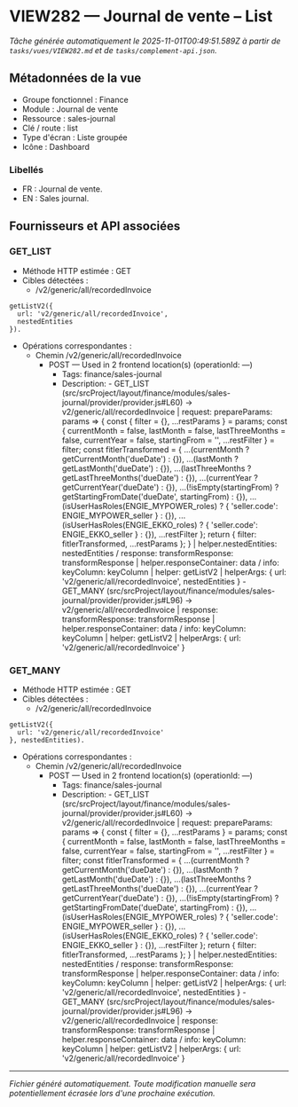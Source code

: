 # VIEW282 — Journal de vente – List

_Tâche générée automatiquement le 2025-11-01T00:49:51.589Z à partir de `tasks/vues/VIEW282.md` et de `tasks/complement-api.json`._

## Métadonnées de la vue

- Groupe fonctionnel : Finance
- Module : Journal de vente
- Ressource : sales-journal
- Clé / route : list
- Type d'écran : Liste groupée
- Icône : Dashboard

### Libellés
- FR : Journal de vente.
- EN : Sales journal.

## Fournisseurs et API associées

### GET_LIST

- Méthode HTTP estimée : GET
- Cibles détectées :
  - /v2/generic/all/recordedInvoice

```text
getListV2({
  url: 'v2/generic/all/recordedInvoice',
  nestedEntities
}).
```

- Opérations correspondantes :
  - Chemin /v2/generic/all/recordedInvoice
    - POST — Used in 2 frontend location(s) (operationId: —)
      - Tags: finance/sales-journal
      - Description: - GET_LIST (src/srcProject/layout/finance/modules/sales-journal/provider/provider.js#L60) -> v2/generic/all/recordedInvoice | request: prepareParams: params => { const { filter = {}, ...restParams } = params; const { currentMonth = false, lastMonth = false, lastThreeMonths = false, currentYear = false, startingFrom = '', ...restFilter } = filter; const fitlerTransformed = { ...(currentMonth ? getCurrentMonth('dueDate') : {}), ...(lastMonth ? getLastMonth('dueDate') : {}), ...(lastThreeMonths ? getLastThreeMonths('dueDate') : {}), ...(currentYear ? getCurrentYear('dueDate') : {}), ...(!isEmpty(startingFrom) ? getStartingFromDate('dueDate', startingFrom) : {}), ...(isUserHasRoles(ENGIE_MYPOWER_roles) ? { 'seller.code': ENGIE_MYPOWER_seller } : {}), ...(isUserHasRoles(ENGIE_EKKO_roles) ? { 'seller.code': ENGIE_EKKO_seller } : {}), ...restFilter }; return { filter: fitlerTransformed, ...restParams }; } | helper.nestedEntities: nestedEntities / response: transformResponse: transformResponse | helper.responseContainer: data / info: keyColumn: keyColumn | helper: getListV2 | helperArgs: { url: 'v2/generic/all/recordedInvoice', nestedEntities } - GET_MANY (src/srcProject/layout/finance/modules/sales-journal/provider/provider.js#L96) -> v2/generic/all/recordedInvoice | response: transformResponse: transformResponse | helper.responseContainer: data / info: keyColumn: keyColumn | helper: getListV2 | helperArgs: { url: 'v2/generic/all/recordedInvoice' }

### GET_MANY

- Méthode HTTP estimée : GET
- Cibles détectées :
  - /v2/generic/all/recordedInvoice

```text
getListV2({
  url: 'v2/generic/all/recordedInvoice'
}, nestedEntities).
```

- Opérations correspondantes :
  - Chemin /v2/generic/all/recordedInvoice
    - POST — Used in 2 frontend location(s) (operationId: —)
      - Tags: finance/sales-journal
      - Description: - GET_LIST (src/srcProject/layout/finance/modules/sales-journal/provider/provider.js#L60) -> v2/generic/all/recordedInvoice | request: prepareParams: params => { const { filter = {}, ...restParams } = params; const { currentMonth = false, lastMonth = false, lastThreeMonths = false, currentYear = false, startingFrom = '', ...restFilter } = filter; const fitlerTransformed = { ...(currentMonth ? getCurrentMonth('dueDate') : {}), ...(lastMonth ? getLastMonth('dueDate') : {}), ...(lastThreeMonths ? getLastThreeMonths('dueDate') : {}), ...(currentYear ? getCurrentYear('dueDate') : {}), ...(!isEmpty(startingFrom) ? getStartingFromDate('dueDate', startingFrom) : {}), ...(isUserHasRoles(ENGIE_MYPOWER_roles) ? { 'seller.code': ENGIE_MYPOWER_seller } : {}), ...(isUserHasRoles(ENGIE_EKKO_roles) ? { 'seller.code': ENGIE_EKKO_seller } : {}), ...restFilter }; return { filter: fitlerTransformed, ...restParams }; } | helper.nestedEntities: nestedEntities / response: transformResponse: transformResponse | helper.responseContainer: data / info: keyColumn: keyColumn | helper: getListV2 | helperArgs: { url: 'v2/generic/all/recordedInvoice', nestedEntities } - GET_MANY (src/srcProject/layout/finance/modules/sales-journal/provider/provider.js#L96) -> v2/generic/all/recordedInvoice | response: transformResponse: transformResponse | helper.responseContainer: data / info: keyColumn: keyColumn | helper: getListV2 | helperArgs: { url: 'v2/generic/all/recordedInvoice' }

---

_Fichier généré automatiquement. Toute modification manuelle sera potentiellement écrasée lors d'une prochaine exécution._

